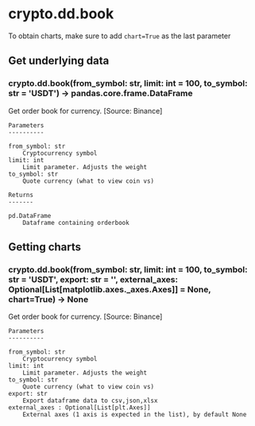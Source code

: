 # crypto.dd.book

To obtain charts, make sure to add `chart=True` as the last parameter

## Get underlying data 
### crypto.dd.book(from_symbol: str, limit: int = 100, to_symbol: str = 'USDT') -> pandas.core.frame.DataFrame

Get order book for currency. [Source: Binance]

    Parameters
    ----------

    from_symbol: str
        Cryptocurrency symbol
    limit: int
        Limit parameter. Adjusts the weight
    to_symbol: str
        Quote currency (what to view coin vs)

    Returns
    -------

    pd.DataFrame
        Dataframe containing orderbook

## Getting charts 
### crypto.dd.book(from_symbol: str, limit: int = 100, to_symbol: str = 'USDT', export: str = '', external_axes: Optional[List[matplotlib.axes._axes.Axes]] = None, chart=True) -> None

Get order book for currency. [Source: Binance]

    Parameters
    ----------

    from_symbol: str
        Cryptocurrency symbol
    limit: int
        Limit parameter. Adjusts the weight
    to_symbol: str
        Quote currency (what to view coin vs)
    export: str
        Export dataframe data to csv,json,xlsx
    external_axes : Optional[List[plt.Axes]]
        External axes (1 axis is expected in the list), by default None
